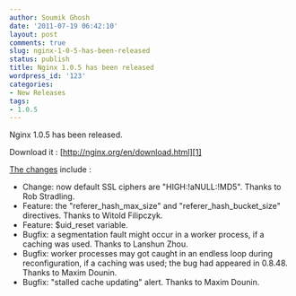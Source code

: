 ```yaml
---
author: Soumik Ghosh
date: '2011-07-19 06:42:10'
layout: post
comments: true
slug: nginx-1-0-5-has-been-released
status: publish
title: Nginx 1.0.5 has been released
wordpress_id: '123'
categories:
- New Releases
tags:
- 1.0.5
---
```


Nginx 1.0.5 has been released.

Download it : [http://nginx.org/en/download.html][1]

[The changes][2] include :

  * Change: now default SSL ciphers are "HIGH:!aNULL:!MD5". Thanks to Rob Stradling.
  * Feature: the "referer_hash_max_size" and "referer_hash_bucket_size" directives. Thanks to Witold Filipczyk.
  * Feature: $uid_reset variable.
  * Bugfix: a segmentation fault might occur in a worker process, if a caching was used. Thanks to Lanshun Zhou.
  * Bugfix: worker processes may got caught in an endless loop during reconfiguration, if a caching was used; the bug had appeared in 0.8.48. Thanks to Maxim Dounin.
  * Bugfix: "stalled cache updating" alert. Thanks to Maxim Dounin.

   [1]: http://nginx.org/en/download.html (Download Nginx)
   [2]: http://forum.nginx.org/read.php?27,212624

